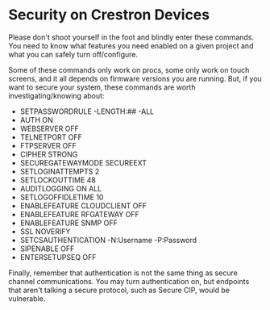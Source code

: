 # Security on Crestron Devices #

Please don't shoot yourself in the foot and blindly enter these commands. You need to know what features you need enabled on a given project and what you can safely turn off/configure. 

Some of these commands only work on procs, some only work on touch screens, and it all depends on firmware versions you are running. But, if you want to secure your system, these commands are worth investigating/knowing about:

- SETPASSWORDRULE -LENGTH:## -ALL
- AUTH ON
- WEBSERVER OFF
- TELNETPORT OFF
- FTPSERVER OFF
- CIPHER STRONG
- SECUREGATEWAYMODE SECUREEXT
- SETLOGINATTEMPTS 2
- SETLOCKOUTTIME 48
- AUDITLOGGING ON ALL
- SETLOGOFFIDLETIME 10
- ENABLEFEATURE CLOUDCLIENT OFF
- ENABLEFEATURE RFGATEWAY OFF
- ENABLEFEATURE SNMP OFF
- SSL NOVERIFY
- SETCSAUTHENTICATION -N:Username -P:Password
- SIPENABLE OFF
- ENTERSETUPSEQ OFF

Finally, remember that authentication is not the same thing as secure channel communications. You may turn authentication on, but endpoints that aren't talking a secure protocol, such as Secure CIP, would be vulnerable.